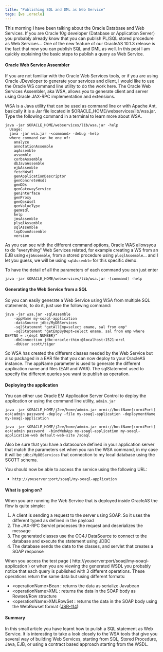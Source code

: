 ```yaml
---
title: "Publishing SQL and DML as Web Service"
tags: [ws ,oracle]
---
```

This morning I have been talking about the Oracle Database and Web Services. If you are
Oracle 10g developer (Database or Application Server) you
probably already know that you can publish PL/SQL stored procedure as
Web Services... One of the new feature of our OracleAS 10.1.3 release
is the fact that now you can publish SQL and DML as well. In this post
I am quickly explaining the basic steps to publish a query as Web
Service.

<!-- truncate -->

#### Oracle Web Service Assembler

If you are not familiar with the Oracle Web Services tools, or if you
are using Oracle JDeveloper to generate your services and client, I
would like to use the Oracle WS command line utility to do the work
here. The Oracle Web Services Assembler, aka WSA, allows you to
generate
client and server using Oracle JAX-RPC implementation and extensions.

WSA is a Java utility that can be used as command line or with Apache
Ant, basically it is a Jar file located in <span
class="code">$ORACLE_HOME/webservices/lib/wsa.jar</span>.
Type the following command in a terminal to learn more about WSA.

```
java -jar $ORACLE_HOME/webservices/lib/wsa.jar -help
  Usage:
  java -jar wsa.jar -<command> -debug -help
  where command can be one of:
    analyze
    annotationAssemble
    aqAssemble
    assemble
    corbaAssemble
    dbJavaAssemble
    ejbAssemble
    fetchWsdl
    genApplicationDescriptor
    genConcreteWsdl
    genDDs
    genGatewayService
    genInterface
    genProxy
    genQosWsdl
    genValueType
    genWsdl
    help
    jmsAssemble
    plsqlAssemble
    sqlAssemble
    topDownAssemble
    version
```


As you can see with the different command options, Oracle WAS allowsyou to do "everything" Web Services related, for example creating a WS
from an EJB using `ejbAssemble`, from a stored procedure using `plsqlAssemble`... and I let you guess, we will be using `sqlAssemble` for this specific demo.

To have the detail of all the parameters of each command you can just
enter

```
java -jar $ORACLE_HOME/webservices/lib/wsa.jar -[command] -help
```

#### Generating the Web Service from a SQL

So you can easily generate a Web Service using WSA from multiple SQL
statements, to do it, just use the following command:

```
java -jar wsa.jar -sqlAssemble
    -appName my-soaql-application
    -dataSource jdbc/MyDBServices
    -sqlStatement "getAllEmp=select ename, sal from emp"
    -sqlStatement "getEmpByDept=select ename, sal from emp where DEPTNO = :{dept NUMBER}"
    -dbConnection jdbc:oracle:thin:@localhost:1521:orcl
    -dbUser scott/tiger
```

So WSA has created the different classes needed by the Web Service but
also packaged in a EAR file that you can now deploy to your
OracleAS instance. The appName parameter is used to generate the
different application name and files (EAR and WAR). The sqlStatement
used to specify the different queries you want to publish as operation.

#### Deploying the application

You can either use Oracle EM Application Server Control to deploy the
application or using the command line utility, `admin.jar`

```
java -jar $ORACLE_HOME/j2ee/home/admin.jar ormi://hostName[:ormiPort] oc4jadmin password -deploy -file my-soaql-application -deploymentName my-soaql-application

java -jar $ORACLE_HOME/j2ee/home/admin.jar ormi://hostName[:ormiPort] oc4jadmin password  -bindWebApp my-soaql-application my-soaql-application-web default-web-site /soaql
```

Also be sure that you have a datasource defined in your application server that match the parameters set when you ran the WSA command, in my case
it will be `jdbc/MyDBServices` that connection to my local database using the SCOTT schema.

You should now be able to access the service using the following URL:

* `http://youserver:port/soaql/my-soaql-application`

#### What is going on?

When you are running the Web Service that is deployed inside OracleAS
the flow is quite simple:

1.  A client is sending a request to the server using SOAP. So it uses the different typed as defined in the payload
2.  The JAX-RPC Servlet processes the request and deserializes the message
3.  The generated classes use the OC4J DataSource to connect to the database and execute the statement using JDBC
4.  The database sends the data to the classes, and servlet that creates a SOAP response

When you access the test page (
  http://youserver:port/soaql/my-soaql-application )  or when
  you are viewing the generated WSDL you probably notice that each query
  is published with 3 different operations. These operations return the
  same data but using different formats:

  * &lt;operationName&gt;Bean : returns the data as serialize Javabean
  * &lt;operationName&gt;XML : returns the data in the SOAP body as Rowset/Row structure
  * &lt;operationName&gt;XMLRowSet : returns the data in the SOAP body using the WebRowset format ([JSR-114](http://jcp.org/en/jsr/detail?id=114))

#### Summary

In this small article you have learnt how to pulish a SQL statement as Web Service. It is interesting to take a look closely to the WSA tools that give you several way of building Web Services, starting from SQL, Stored Procedure, Java, EJB, or using a contract based approach starting from the WSDL.

